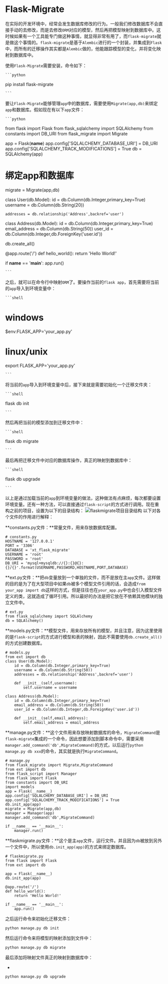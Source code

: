 # Flask-Migrate

在实际的开发环境中，经常会发生数据库修改的行为。一般我们修改数据库不会直接手动的去修改，而是去修改`ORM`对应的模型，然后再把模型映射到数据库中。这时候如果有一个工具能专门做这种事情，就显得非常有用了，而`flask-migrate`就是做这个事情的。`flask-migrate`是基于`Alembic`进行的一个封装，并集成到`Flask`中，而所有的迁移操作其实都是`Alembic`做的，他能跟踪模型的变化，并将变化映射到数据库中。

使用`Flask-Migrate`需要安装，命令如下：

```
​```python

```

pip install flask-migrate

```
​```

```

要让`Flask-Migrate`能够管理`app`中的数据库，需要使用`Migrate(app,db)`来绑定`app`和数据库。假如现在有以下`app`文件：

```
​```python

```

from flask import Flask from flask_sqlalchemy import SQLAlchemy from constants import DB_URI from flask_migrate import Migrate

app = Flask(**name**) app.config['SQLALCHEMY_DATABASE_URI'] = DB_URI app.config['SQLALCHEMY_TRACK_MODIFICATIONS'] = True db = SQLAlchemy(app)

# 绑定app和数据库

migrate = Migrate(app,db)

class User(db.Model): id = db.Column(db.Integer,primary_key=True) username = db.Column(db.String(20))

```
addresses = db.relationship('Address',backref='user')

```

class Address(db.Model): id = db.Column(db.Integer,primary_key=True) email_address = db.Column(db.String(50)) user_id = db.Column(db.Integer,db.ForeignKey('user.id'))

db.create_all()

@app.route('/') def hello_world(): return 'Hello World!'

if **name** == '**main**': app.run()

```
​```

```

之后，就可以在命令行中映射`ORM`了。要操作当前的`flask app`，首先需要将当前的`app`导入到环境变量中：

```
​```shell

```

# windows

$env:FLASK_APP='your_app.py'

# linux/unix

export FLASK_APP='your_app.py'

```
​```

```

将当前的`app`导入到环境变量中后，接下来就是需要初始化一个迁移文件夹：

```
​```shell

```

flask db init

```
​```

```

然后再把当前的模型添加到迁移文件中：

```
​```shell

```

flask db migrate

```
​```

```

最后再把迁移文件中对应的数据库操作，真正的映射到数据库中：

```
​```shell

```

flask db upgrade

```
​```

```

以上是通过加载当前的`app`到环境变量的做法，这种做法有点麻烦，每次都要设置环境变量。还有一种方法，可以直接通过`flask-script`的方式进行调用。现在重构之前的项目，设置为以下的目录结构： ![flaskmigrate项目目录结构](https://nunchakushuang.gitbooks.io/flask/content/assets/migrate%20.png) 以下对各个文件的作用进行解释：

**constants.py文件：**常量文件，用来存放数据库配置。

```
# constants.py
HOSTNAME = '127.0.0.1'
PORT = '3306'
DATABASE = 'xt_flask_migrate'
USERNAME = 'root'
PASSWORD = 'root'
DB_URI = 'mysql+mysqldb://{}:{}@{}:{}/{}'.format(USERNAME,PASSWORD,HOSTNAME,PORT,DATABASE)

```

**ext.py文件：**把`db`变量放到一个单独的文件，而不是放在主`app`文件。这样做的目的是为了在大型项目中如果`db`被多个模型文件引用的话，会造成`from your_app import db`这样的方式，但是往往也在`your_app.py`中也会引入模型文件定义的类，这就造成了循环引用。所以最好的办法是把它放在不依赖其他模块的独立文件中。

```
# ext.py
from flask_sqlalchemy import SQLAlchemy
db = SQLAlchemy()

```

**models.py文件：**模型文件，用来存放所有的模型，并且注意，因为这里使用的是`flask-script`的方式进行模型和表的映射，因此不需要使用`db.create_all()`的方式创建数据库。

```
# models.py
from ext import db
class User(db.Model): 
    id = db.Column(db.Integer,primary_key=True) 
    username = db.Column(db.String(50)) 
    addresses = db.relationship('Address',backref='user') 

    def __init__(self,username): 
        self.username = username

class Address(db.Model): 
    id = db.Column(db.Integer,primary_key=True) 
    email_address = db.Column(db.String(50)) 
    user_id = db.Column(db.Integer,db.ForeignKey('user.id')) 

    def __init__(self,email_address): 
        self.email_address = email_address

```

**manage.py文件：**这个文件用来存放映射数据库的命令，`MigrateCommand`是`flask-migrate`集成的一个命令，因此想要添加到脚本命令中，需要采用`manager.add_command('db',MigrateCommand)`的方式，以后运行`python manage.py db xxx`的命令，其实就是执行`MigrateCommand`。

```
# manage.py
from flask_migrate import Migrate,MigrateCommand
from ext import db
from flask_script import Manager
from flask import Flask
from constants import DB_URI
import models
app = Flask(__name__)
app.config['SQLALCHEMY_DATABASE_URI'] = DB_URI
app.config['SQLALCHEMY_TRACK_MODIFICATIONS'] = True
db.init_app(app)
migrate = Migrate(app,db)
manager = Manager(app)
manager.add_command('db',MigrateCommand)

if __name__ == '__main__': 
    manager.run()

```

**flaskmigrate.py文件：**这个是主`app`文件，运行文件。并且因为`db`被放到另外一个文件中，所以使用`db.init_app(app)`的方式来绑定数据库。

```
# flaskmigrate.py
from flask import Flask
from ext import db

app = Flask(__name__)
db.init_app(app)

@app.route('/')
def hello_world():
    return 'Hello World!'

if __name__ == '__main__':
    app.run()

```

之后运行命令来初始化迁移文件：

```
python manage.py db init

```

然后运行命令来将模型的映射添加到文件中：

```
python manage.py db migrate

```

最后添加将映射文件真正的映射到数据库中：

+

```
python manage.py db upgrade
```